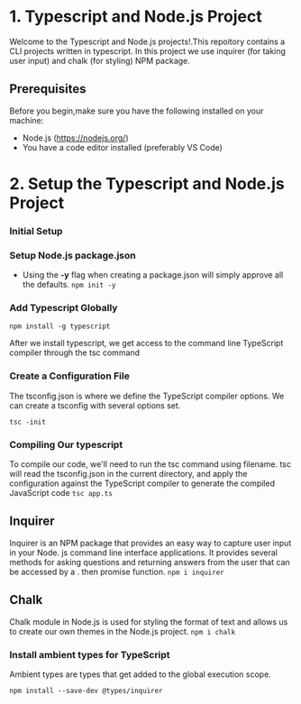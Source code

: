 # 1. Typescript and Node.js Project
Welcome to the Typescript and Node.js projects!.This repoitory contains a CLI projects written in typescript. In this project we use inquirer (for taking user input) and chalk (for styling) NPM package.

## Prerequisites
Before you begin,make sure you have the following installed on your machine:
- Node.js (https://nodejs.org/) 
- You have a code editor installed (preferably VS Code)

# 2. Setup the Typescript and Node.js Project
### Initial Setup

### Setup Node.js package.json
- Using the **-y** flag when creating a package.json will simply approve all the defaults.
`npm init -y`

### Add Typescript Globally

`npm install -g typescript`

 After we install typescript, we get access to the command line TypeScript compiler through the tsc command

### Create a Configuration File
The tsconfig.json is where we define the TypeScript compiler options. We can create a tsconfig with several options set.

`tsc -init`

### Compiling Our typescript 
To compile our code, we'll need to run the tsc command using filename. tsc will read the tsconfig.json in the current directory, and apply the configuration against the TypeScript compiler to generate the compiled JavaScript code
`tsc app.ts`
## Inquirer
Inquirer is an NPM package that provides an easy way to capture user input in your Node. js command line interface applications. It provides several methods for asking questions and returning answers from the user that can be accessed by a . then promise function.
`npm i inquirer`

## Chalk
Chalk module in Node.js is used for styling the format of text and allows us to create our own themes in the Node.js project.
`npm i chalk`

### Install ambient types for TypeScript
Ambient types are types that get added to the global execution scope.

`npm install --save-dev @types/inquirer`

